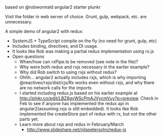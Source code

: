 based on @robwormald angular2 starter plunkr

Visit the folder in web server of choice.  Grunt, gulp, webpack, etc. are unnecessary.


A simple demo of angular2 with redux:
- SystemJS + TypeScript compile on the fly (no need for grunt, gulp, etc)
- Includes binding, directives, and DI usage.
- It looks like Rob was making a partial redux implementation using rx.js
- Open questions
    - When/how can rxPipe.ts be removed (see note in the file)?
    - Why were both redux and rxjs necessary in the earlier example?
    - Why did Rob switch to using rxjs without redux?
    - Ohhh... angular2 actually includes rxjs, which is why importing @reactivex/rxjs/dist/cjs/Rx works even without rxjs, and why there are no network calls for the imports
    - I started including redux.js based on his earlier example at http://plnkr.co/edit/LBZ8gyWScPmAJVycmVuy?p=preview.  Check in Feb to see if anyone has implemented the redux api in angular2(assuming rxjs is still embedded).  It looks like Rob implemented the createStore part of redux with rx, but not the other parts yet.
    - Learn more about rxjs and redux in February/March
        + http://www.slideshare.net/nilspetersohn/redux-js
